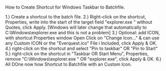 How to Create Shortcut for Windows Taskbar to Batchfile.

1.) Create a shortcut to the batch file.
2.) Right-click on the shortcut, Properties, write into the start of the target field "explorer.exe " without Quotes, click Apply. [Windows will later change that automatically to C:\Windows\explorer.exe and this is not a problem]
3.) Optional: add ICON, with shortcut Properties window Open Click on "Change Icon..."  & can use any Custom ICON or the "Everquest.ico" File i Included, click Apply & OK.
4.) right-click on the shortcut and select "Pin to taskbar" OR "Pin to Start"
5.) right-click on the shortcut in "Taskbar OR Start Menu", Properties, remove "C:\Windows\explorer.exe " OR "explorer.exe", click Apply & OK.
6.) All DOne now how Shortcut to Batchfile with an Custom Icon.